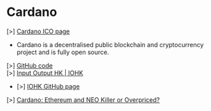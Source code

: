 # Cardano

\[\>\] [Cardano ICO page](https://www.cardanohub.org/en/home/)<br />
- Cardano is a decentralised public blockchain and cryptocurrency project and is fully open source.<br />

\[\>\] [GitHub code](https://github.com/input-output-hk/cardano-sl/)<br />
\[\>\] [Input Output HK | IOHK](https://iohk.io/)<br />
- \[\>\] [IOHK GitHub page](https://github.com/input-output-hk)<br />

\[\>\] [Cardano: Ethereum and NEO Killer or Overpriced?](https://hackernoon.com/cardano-ethereum-and-neo-killer-or-overhyped-and-overpriced-8fcd5f8abcdf)<br />
